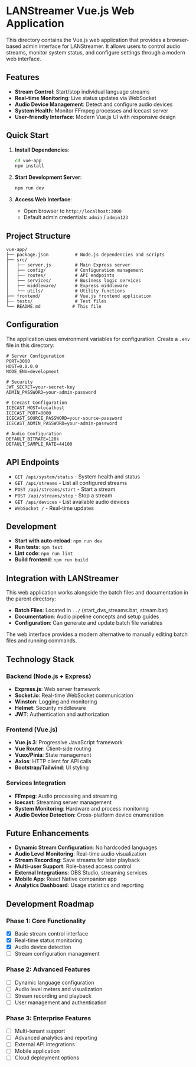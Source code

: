 # LANStreamer Vue.js Web Application

This directory contains the Vue.js web application that provides a browser-based admin interface for LANStreamer. It allows users to control audio streams, monitor system status, and configure settings through a modern web interface.

## Features

- **Stream Control**: Start/stop individual language streams
- **Real-time Monitoring**: Live status updates via WebSocket
- **Audio Device Management**: Detect and configure audio devices
- **System Health**: Monitor FFmpeg processes and Icecast server
- **User-friendly Interface**: Modern Vue.js UI with responsive design

## Quick Start

1. **Install Dependencies**:
   ```bash
   cd vue-app
   npm install
   ```

2. **Start Development Server**:
   ```bash
   npm run dev
   ```

3. **Access Web Interface**:
   - Open browser to `http://localhost:3000`
   - Default admin credentials: `admin` / `admin123`

## Project Structure

```
vue-app/
├── package.json          # Node.js dependencies and scripts
├── src/
│   ├── server.js         # Main Express server
│   ├── config/           # Configuration management
│   ├── routes/           # API endpoints
│   ├── services/         # Business logic services
│   ├── middleware/       # Express middleware
│   └── utils/            # Utility functions
├── frontend/             # Vue.js frontend application
├── tests/                # Test files
└── README.md            # This file
```

## Configuration

The application uses environment variables for configuration. Create a `.env` file in this directory:

```env
# Server Configuration
PORT=3000
HOST=0.0.0.0
NODE_ENV=development

# Security
JWT_SECRET=your-secret-key
ADMIN_PASSWORD=your-admin-password

# Icecast Configuration
ICECAST_HOST=localhost
ICECAST_PORT=8000
ICECAST_SOURCE_PASSWORD=your-source-password
ICECAST_ADMIN_PASSWORD=your-admin-password

# Audio Configuration
DEFAULT_BITRATE=128k
DEFAULT_SAMPLE_RATE=44100
```

## API Endpoints

- `GET /api/system/status` - System health and status
- `GET /api/streams` - List all configured streams
- `POST /api/streams/start` - Start a stream
- `POST /api/streams/stop` - Stop a stream
- `GET /api/devices` - List available audio devices
- `WebSocket /` - Real-time updates

## Development

- **Start with auto-reload**: `npm run dev`
- **Run tests**: `npm test`
- **Lint code**: `npm run lint`
- **Build frontend**: `npm run build`

## Integration with LANStreamer

This web application works alongside the batch files and documentation in the parent directory:

- **Batch Files**: Located in `../` (start_dvs_streams.bat, stream.bat)
- **Documentation**: Audio pipeline concepts and setup guides
- **Configuration**: Can generate and update batch file variables

The web interface provides a modern alternative to manually editing batch files and running commands.

## Technology Stack

### Backend (Node.js + Express)
- **Express.js**: Web server framework
- **Socket.io**: Real-time WebSocket communication
- **Winston**: Logging and monitoring
- **Helmet**: Security middleware
- **JWT**: Authentication and authorization

### Frontend (Vue.js)
- **Vue.js 3**: Progressive JavaScript framework
- **Vue Router**: Client-side routing
- **Vuex/Pinia**: State management
- **Axios**: HTTP client for API calls
- **Bootstrap/Tailwind**: UI styling

### Services Integration
- **FFmpeg**: Audio processing and streaming
- **Icecast**: Streaming server management
- **System Monitoring**: Hardware and process monitoring
- **Audio Device Detection**: Cross-platform device enumeration

## Future Enhancements

- **Dynamic Stream Configuration**: No hardcoded languages
- **Audio Level Monitoring**: Real-time audio visualization
- **Stream Recording**: Save streams for later playback
- **Multi-user Support**: Role-based access control
- **External Integrations**: OBS Studio, streaming services
- **Mobile App**: React Native companion app
- **Analytics Dashboard**: Usage statistics and reporting

## Development Roadmap

### Phase 1: Core Functionality
- [x] Basic stream control interface
- [x] Real-time status monitoring
- [x] Audio device detection
- [ ] Stream configuration management

### Phase 2: Advanced Features
- [ ] Dynamic language configuration
- [ ] Audio level meters and visualization
- [ ] Stream recording and playback
- [ ] User management and authentication

### Phase 3: Enterprise Features
- [ ] Multi-tenant support
- [ ] Advanced analytics and reporting
- [ ] External API integrations
- [ ] Mobile application
- [ ] Cloud deployment options
